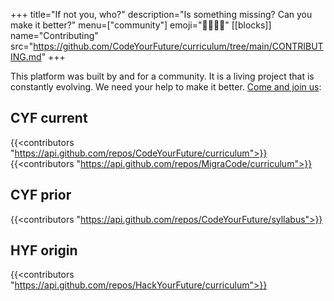 +++
title="If not you, who?"
description="Is something missing? Can you make it better?"
menu=["community"]
emoji="🫱🏽‍🫲🏿"
[[blocks]]
name="Contributing"
src="https://github.com/CodeYourFuture/curriculum/tree/main/CONTRIBUTING.md"
+++

This platform was built by and for a community. It is a living project that is constantly evolving. We need your help to make it better. [Come and join us](https://github.com/CodeYourFuture/curriculum/blob/main/CONTRIBUTING.md):

## CYF current

{{<contributors "https://api.github.com/repos/CodeYourFuture/curriculum">}}
{{<contributors "https://api.github.com/repos/MigraCode/curriculum">}}

## CYF prior

{{<contributors "https://api.github.com/repos/CodeYourFuture/syllabus">}}

## HYF origin

{{<contributors "https://api.github.com/repos/HackYourFuture/curriculum">}}
